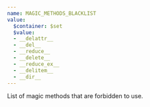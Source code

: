```yaml
---
name: MAGIC_METHODS_BLACKLIST
value:
  $container: $set
  $value:
  - __delattr__
  - __del__
  - __reduce__
  - __delete__
  - __reduce_ex__
  - __delitem__
  - __dir__
---
```


List of magic methods that are forbidden to use.